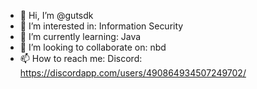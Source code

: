 - 👋 Hi, I’m @gutsdk
- 👀 I’m interested in: Information Security
- 🌱 I’m currently learning: Java
- 💞️ I’m looking to collaborate on: nbd
- 📫 How to reach me: Discord: https://discordapp.com/users/490864934507249702/

<!---
gutsdk/gutsdk is a ✨ special ✨ repository because its `README.md` (this file) appears on your GitHub profile.
You can click the Preview link to take a look at your changes.
--->
